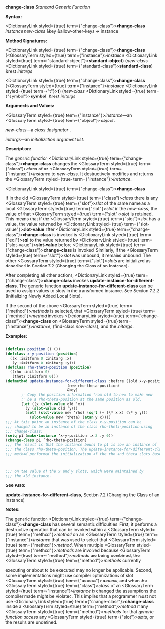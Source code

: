 **change-class** *Standard Generic Function* 



**Syntax:** 



<DictionaryLink styled={true} term={"change-class"}><b>change-class</b></DictionaryLink> *instance new-class* &amp;key &amp;allow-other-keys → instance 



**Method Signatures:** 



<DictionaryLink styled={true} term={"change-class"}><b>change-class</b></DictionaryLink> (<GlossaryTerm styled={true} term={"instance"}><i>instance</i></GlossaryTerm> <DictionaryLink styled={true} term={"standard-object"}><b>standard-object</b></DictionaryLink>) (*new-class* <DictionaryLink styled={true} term={"standard-class"}><b>standard-class</b></DictionaryLink>) &amp;rest *initargs* 



<DictionaryLink styled={true} term={"change-class"}><b>change-class</b></DictionaryLink> (<GlossaryTerm styled={true} term={"instance"}><i>instance</i></GlossaryTerm> <DictionaryLink styled={true} term={"t"}><b>t</b></DictionaryLink>) (*new-class* <DictionaryLink styled={true} term={"symbol"}><b>symbol</b></DictionaryLink>) &amp;rest *initargs* 



**Arguments and Values:** 



<GlossaryTerm styled={true} term={"instance"}><i>instance</i></GlossaryTerm>—an <GlossaryTerm styled={true} term={"object"}><i>object</i></GlossaryTerm>. 



*new-class*—a *class designator* . 



*initargs*—an *initialization argument list*. 



**Description:** 



The *generic function* <DictionaryLink styled={true} term={"change-class"}><b>change-class</b></DictionaryLink> changes the <GlossaryTerm styled={true} term={"class"}><i>class</i></GlossaryTerm> of an <GlossaryTerm styled={true} term={"instance"}><i>instance</i></GlossaryTerm> to *new-class*. It destructively modifies and returns the <GlossaryTerm styled={true} term={"instance"}><i>instance</i></GlossaryTerm>. 







 



 



<DictionaryLink styled={true} term={"change-class"}><b>change-class</b></DictionaryLink> 



If in the old <GlossaryTerm styled={true} term={"class"}><i>class</i></GlossaryTerm> there is any <GlossaryTerm styled={true} term={"slot"}><i>slot</i></GlossaryTerm> of the same name as a local <GlossaryTerm styled={true} term={"slot"}><i>slot</i></GlossaryTerm> in the *new-class*, the value of that <GlossaryTerm styled={true} term={"slot"}><i>slot</i></GlossaryTerm> is retained. This means that if the <GlossaryTerm styled={true} term={"slot"}><i>slot</i></GlossaryTerm> has a value, the value returned by <DictionaryLink styled={true} term={"slot-value"}><b>slot-value</b></DictionaryLink> after <DictionaryLink styled={true} term={"change-class"}><b>change-class</b></DictionaryLink> is invoked is <DictionaryLink styled={true} term={"eql"}><b>eql</b></DictionaryLink> to the value returned by <DictionaryLink styled={true} term={"slot-value"}><b>slot-value</b></DictionaryLink> before <DictionaryLink styled={true} term={"change-class"}><b>change-class</b></DictionaryLink> is invoked. Similarly, if the <GlossaryTerm styled={true} term={"slot"}><i>slot</i></GlossaryTerm> was unbound, it remains unbound. The other <GlossaryTerm styled={true} term={"slot"}><i>slots</i></GlossaryTerm> are initialized as described in Section 7.2 (Changing the Class of an Instance). 



After completing all other actions, <DictionaryLink styled={true} term={"change-class"}><b>change-class</b></DictionaryLink> invokes **update-instance-for-different-class**. The generic function **update-instance-for-different-class** can be used to assign values to slots in the transformed instance. See Section 7.2.2 (Initializing Newly Added Local Slots). 



If the second of the above <GlossaryTerm styled={true} term={"method"}><i>methods</i></GlossaryTerm> is selected, that <GlossaryTerm styled={true} term={"method"}><i>method</i></GlossaryTerm> invokes <DictionaryLink styled={true} term={"change-class"}><b>change-class</b></DictionaryLink> on <GlossaryTerm styled={true} term={"instance"}><i>instance</i></GlossaryTerm>, (find-class *new-class*), and the *initargs*. 



**Examples:**
```lisp

(defclass position () ()) 
(defclass x-y-position (position) 
  ((x :initform 0 :initarg :x) 
   (y :initform 0 :initarg :y))) 
(defclass rho-theta-position (position) 
  ((rho :initform 0) 
   (theta :initform 0))) 
(defmethod update-instance-for-different-class :before ((old x-y-position) 
							(new rho-theta-position) 
							&key) 
	   ;; Copy the position information from old to new to make new 
	   ;; be a rho-theta-position at the same position as old. 
	   (let ((x (slot-value old ’x)) 
		 (y (slot-value old ’y))) 
	     (setf (slot-value new ’rho) (sqrt (+ (\* x x) (\* y y))) 
		   (slot-value new ’theta) (atan y x)))) 
;;; At this point an instance of the class x-y-position can be 
;;; changed to be an instance of the class rho-theta-position using 
;;; change-class: 
(setq p1 (make-instance ’x-y-position :x 2 :y 0)) 
(change-class p1 ’rho-theta-position) 
;;; The result is that the instance bound to p1 is now an instance of 
;;; the class rho-theta-position. The update-instance-for-different-class 
;;; method performed the initialization of the rho and theta slots based 



;;; on the value of the x and y slots, which were maintained by 
;;; the old instance. 

```
**See Also:** 



**update-instance-for-different-class**, Section 7.2 (Changing the Class of an Instance) 



**Notes:** 



The generic function <DictionaryLink styled={true} term={"change-class"}><b>change-class</b></DictionaryLink> has several semantic difficulties. First, it performs a destructive operation that can be invoked within a <GlossaryTerm styled={true} term={"method"}><i>method</i></GlossaryTerm> on an <GlossaryTerm styled={true} term={"instance"}><i>instance</i></GlossaryTerm> that was used to select that <GlossaryTerm styled={true} term={"method"}><i>method</i></GlossaryTerm>. When multiple <GlossaryTerm styled={true} term={"method"}><i>methods</i></GlossaryTerm> are involved because <GlossaryTerm styled={true} term={"method"}><i>methods</i></GlossaryTerm> are being combined, the <GlossaryTerm styled={true} term={"method"}><i>methods</i></GlossaryTerm> currently 



executing or about to be executed may no longer be applicable. Second, some implementations might use compiler optimizations of slot <GlossaryTerm styled={true} term={"access"}><i>access</i></GlossaryTerm>, and when the <GlossaryTerm styled={true} term={"class"}><i>class</i></GlossaryTerm> of an <GlossaryTerm styled={true} term={"instance"}><i>instance</i></GlossaryTerm> is changed the assumptions the compiler made might be violated. This implies that a programmer must not use <DictionaryLink styled={true} term={"change-class"}><b>change-class</b></DictionaryLink> inside a <GlossaryTerm styled={true} term={"method"}><i>method</i></GlossaryTerm> if any <GlossaryTerm styled={true} term={"method"}><i>methods</i></GlossaryTerm> for that *generic function access* any <GlossaryTerm styled={true} term={"slot"}><i>slots</i></GlossaryTerm>, or the results are undefined. 



